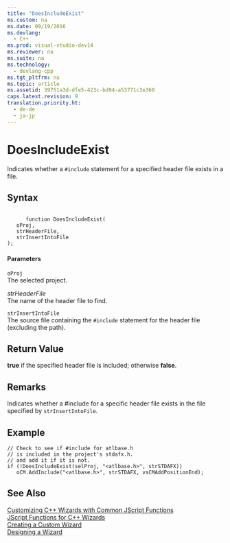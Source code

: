 ```yaml
---
title: "DoesIncludeExist"
ms.custom: na
ms.date: 09/19/2016
ms.devlang: 
  - C++
ms.prod: visual-studio-dev14
ms.reviewer: na
ms.suite: na
ms.technology: 
  - devlang-cpp
ms.tgt_pltfrm: na
ms.topic: article
ms.assetid: 39751a3d-dfe5-423c-bd94-a53771c3e360
caps.latest.revision: 9
translation.priority.ht: 
  - de-de
  - ja-jp
---
```

# DoesIncludeExist
Indicates whether a `#include` statement for a specified header file exists in a file.  
  
## Syntax  
  
```  
  
      function DoesIncludeExist(   
   oProj,   
   strHeaderFile,   
   strInsertIntoFile    
);  
```  
  
#### Parameters  
 `oProj`  
 The selected project.  
  
 *strHeaderFile*  
 The name of the header file to find.  
  
 `strInsertIntoFile`  
 The source file containing the `#include` statement for the header file (excluding the path).  
  
## Return Value  
 **true** if the specified header file is included; otherwise **false**.  
  
## Remarks  
 Indicates whether a #include for a specific header file exists in the file specified by `strInsertIntoFile`.  
  
## Example  
  
```  
// Check to see if #include for atlbase.h   
// is included in the project's stdafx.h.  
// and add it if it is not.  
if (!DoesIncludeExist(selProj, "<atlbase.h>", strSTDAFX))  
   oCM.AddInclude("<atlbase.h>", strSTDAFX, vsCMAddPositionEnd);  
```  
  
## See Also  
 [Customizing C++ Wizards with Common JScript Functions](../vs140/Customizing-C---Wizards-with-Common-JScript-Functions.md)   
 [JScript Functions for C++ Wizards](../vs140/JScript-Functions-for-C---Wizards.md)   
 [Creating a Custom Wizard](../vs140/Creating-a-Custom-Wizard.md)   
 [Designing a Wizard](../Topic/Designing%20a%20Wizard.md)